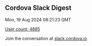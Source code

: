 ## Cordova Slack Digest
Mon, 19 Aug 2024 08:21:23 GMT

[User count: 4885](https://cordova.slack.com/)


Join the conversation at [slack.cordova.io](http://slack.cordova.io/)
